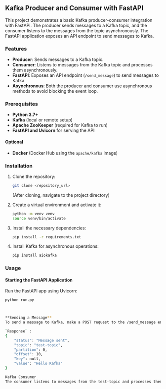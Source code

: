 ## Kafka Producer and Consumer with FastAPI

This project demonstrates a basic Kafka producer-consumer integration with FastAPI. The producer sends messages to a Kafka topic, and the consumer listens to the messages from the topic asynchronously. The FastAPI application exposes an API endpoint to send messages to Kafka.

### Features

- **Producer**: Sends messages to a Kafka topic.
- **Consumer**: Listens to messages from the Kafka topic and processes them asynchronously.
- **FastAPI**: Exposes an API endpoint (`/send_message`) to send messages to Kafka.
- **Asynchronous**: Both the producer and consumer use asynchronous methods to avoid blocking the event loop.

### Prerequisites

- **Python 3.7+**
- **Kafka** (local or remote setup)
- **Apache ZooKeeper** (required for Kafka to run)
- **FastAPI and Uvicorn** for serving the API

#### Optional

- **Docker** (Docker Hub using the `apache/kafka` image)

### Installation

1. Clone the repository:
    ```bash
    git clone <repository_url>
    ```
   (After cloning, navigate to the project directory)

2. Create a virtual environment and activate it:
    ```bash
    python -m venv venv
    source venv/bin/activate  
    ```

3. Install the necessary dependencies:
    ```bash
    pip install -r requirements.txt
    ```

4. Install Kafka for asynchronous operations:
    ```bash
    pip install aiokafka
    ```

### Usage

#### Starting the FastAPI Application

Run the FastAPI app using Uvicorn:
```bash
python run.py



**Sending a Message**
To send a message to Kafka, make a POST request to the /send_message endpoint with a JSON payload.

`Response` :
{
    "status": "Message sent",
    "topic": "test-topic",
    "partition": 0,
    "offset": 10,
    "key": null,
    "value": "Hello Kafka"
}

Kafka Consumer
The consumer listens to messages from the test-topic and processes them asynchronously. When a message is produced to Kafka, the consumer will print the message and related details to the console.